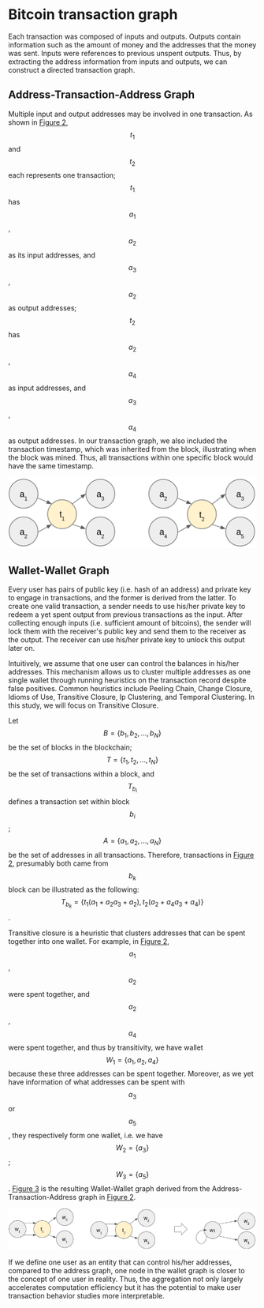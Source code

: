 # Bitcoin transaction graph

Each transaction was composed of inputs and outputs. Outputs contain information such as the amount of money and the addresses that the money was sent. Inputs were references to previous unspent outputs. Thus, by extracting the address information from inputs and outputs, we can construct a directed transaction graph.

## Address-Transaction-Address Graph

Multiple input and output addresses may be involved in one transaction. As shown in [Figure 2](bitcoin-transaction-graph.md#fig2), $$t_{1}$$and $$t_{2}$$ each represents one transaction; $$t_{1}$$has $$a_{1}$$, $$a_{2}$$ as its input addresses, and $$a_{3}$$, $$a_{2}$$ as output addresses; $$t_{2}$$ has $$a_{2}$$, $$a_{4}$$ as input addresses, and $$a_{3}$$, $$a_{4}$$ as output addresses. In our transaction graph, we also included the transaction timestamp, which was inherited from the block, illustrating when the block was mined. Thus, all transactions within one specific block would have the same timestamp.

![Figure 2 Bitcoin transaction graph](../.gitbook/assets/add-tran-add-graph)

## Wallet-Wallet Graph

Every user has pairs of public key (i.e. hash of an address) and private key to engage in transactions, and the former is derived from the latter. To create one valid transaction, a sender needs to use his/her private key to redeem a yet spent output from previous transactions as the input. After collecting enough inputs (i.e. sufficient amount of bitcoins), the sender will lock them with the receiver's public key and send them to the receiver as the output. The receiver can use his/her private key to unlock this output later on.

Intuitively, we assume that one user can control the balances in his/her addresses. This mechanism allows us to cluster multiple addresses as one single wallet through running heuristics on the transaction record despite false positives. Common heuristics include Peeling Chain, Change Closure, Idioms of Use, Transitive Closure, Ip Clustering, and Temporal Clustering. In this study, we will focus on Transitive Closure.

Let $$B=\{b_{1},b_{2},...,b_{N}\}$$ be the set of blocks in the blockchain; $$T=\{t_{1},t_{2},...,t_{N}\}$$ be the set of transactions within a block, and $$T_{b_{i}}$$ defines a transaction set within block $$b_{i}$$; $$A=\{a_{1}, a_{2}, ..., a_{N}\}$$ be the set of addresses in all transactions. Therefore, transactions in [Figure 2](bitcoin-transaction-graph.md#fig2), presumably both came from $$b_{k}$$ block can be illustrated as the following: $$T_{b_{k}}=\{t_{1}(a_{1}+a_{2}a_{3}+a_{2}), t_{2}(a_{2}+a_{4}a_{3}+a_{4})\}$$.

Transitive closure is a heuristic that clusters addresses that can be spent together into one wallet. For example, in [Figure 2](#fig2), $$a_{1}$$, $$a_{2}$$ were spent together, and $$a_{2}$$, $$a_{4}$$ were spent together, and thus by transitivity, we have wallet $$W_{1}=\{a_{1}, a_{2}, a_{4}\}$$ because these three addresses can be spent together. Moreover, as we yet have information of what addresses can be spent with $$a_{3}$$ or $$a_{5}$$, they respectively form one wallet, i.e. we have $$W_{2}=\{a_{3}\}$$; $$W_{3}=\{a_{5}\}$$. [Figure 3](#fig3) is the resulting Wallet-Wallet graph derived from the Address-Transaction-Address graph in [Figure 2](#fig2).

![Figure 3 Derived wallet graph](../.gitbook/assets/wallet-wallet-graph)

If we define one user as an entity that can control his/her addresses, compared to the address graph, one node in the wallet graph is closer to the concept of one user in reality. Thus, the aggregation not only largely accelerates computation efficiency but it has the potential to make user transaction behavior studies more interpretable.
